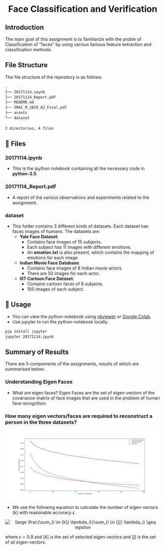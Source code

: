 <p align="center">
  <h1 align="center">Face Classification and Verification</h1>
</p>

## Introduction
The main goal of this assignment is to familiarize with the proble of Classification of "faces" by using various famous feature extraction and classification methods.

## File Structure
The file structure of the repository is as follows:
```bash
.
├── 20171114.ipynb
├── 20171114_Report.pdf
├── README.md
├── SMAI_M_2019_A2_Final.pdf
├── assets
└── dataset

2 directories, 4 files
```
## :file_folder: Files
### 20171114.ipynb
- This is the ipython notebook containing all the necessary code in **python-3.5**.

### 20171114_Report.pdf
- A report of the various observations and experiments related to the assignment.

### dataset
- This folder contains 3 different kinds of datasets. Each dataset has faces images of humans. The datasets are:
	- **Yale Face Dataset**:
		- Contains face images of 15 subjects.
		- Each subject has 11 images with different emotions.
		- An **emotion.txt** is also present, which contains the mapping of emotions for each image.
	- **Indian Movie Face Database**:
		- Contains face images of 8 Indian movie actors.
		- There are 50 images for each actor.
	- **IIIT Cartoon Face Dataset**:
		- Contains cartoon faces of 8 subjects.
		- 100 images of each subject.

## :runner: Usage
- You can view the python-notebook using [nbviewer](https://nbviewer.jupyter.org/) or [Google Colab](https://colab.research.google.com/).
- Use jupyter to run the python-notebook locally.
```bash
pip install jupyter
jupyter 20171114.ipynb
```

## Summary of Results
There are 5 compoments of the assignments, results of which are summarised below:
### Understanding **Eigen Faces**
- What are eigen faces?
Eigen Faces are the set of eigen-vectors of the covariance-matrix of face images that are used in the problem of human face recognition.

### How many eigen vectors/faces are required to reconstruct a person in the three datasets?
![Eigen-Value Spectrum for the datasets](./assets/eig_compare.png)

- We use the following equation to calculate the number of eigen-vectors ($k$) with reasonable accuracy $\epsilon$.

<center><img src="https://latex.codecogs.com/svg.latex?\dpi{200}&space;\large&space;\frac{\sum_{i&space;\in&space;[k]}&space;\lambda_i}{\sum_{i&space;\in&space;[j]}&space;\lambda_i}&space;\geq&space;\epsilon" title="\large \frac{\sum_{i \in [k]} \lambda_i}{\sum_{i \in [j]} \lambda_i} \geq \epsilon" /></center>

where $\epsilon = 0.9$ and $[k]$ is the set of selected eigen-vectors and $[j]$ is the set of all eigen-vectors.
